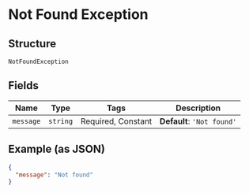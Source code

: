 
# Not Found Exception

## Structure

`NotFoundException`

## Fields

| Name | Type | Tags | Description |
|  --- | --- | --- | --- |
| `message` | `string` | Required, Constant | **Default**: `'Not found'` |

## Example (as JSON)

```json
{
  "message": "Not found"
}
```


